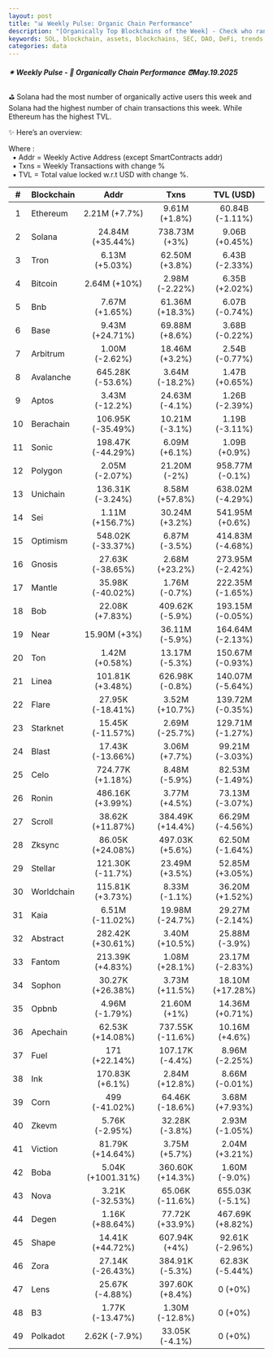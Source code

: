 ```yaml
---
layout: post
title: "📊 Weekly Pulse: Organic Chain Performance"
description: "[Organically Top Blockchains of the Week] - Check who ranked first this week in address, transactions and TVL"
keywords: SOL, blockchain, assets, blockchains, SEC, DAO, DeFi, trends, NFT, DEX, crypto, dapps
categories: data
---
```


##### ✴ Weekly Pulse - 📌 *Organically Chain Performance ⏰May.19.2025*

⛳ Solana had the most number of organically active users this week and Solana had the highest number of chain transactions this week. While Ethereum has the highest TVL.

✨ Here’s an overview:

Where :  
&nbsp; ▪ Addr = Weekly Active Address (except SmartContracts addr)  
&nbsp; ▪ Txns = Weekly Transactions with change %  
&nbsp; ▪ TVL = Total value locked w.r.t USD with change %.  

| # | Blockchain |   Addr   |   Txns  | TVL (USD) |
|:-:|:-----------|:--------:|:-------:|:---------:|
|1 | Ethereum | 2.21M (+7.7%) | 9.61M (+1.8%) | 60.84B (-1.11%) |
|2 | Solana | 24.84M (+35.44%) | 738.73M (+3%) | 9.06B (+0.45%) |
|3 | Tron | 6.13M (+5.03%) | 62.50M (+3.8%) | 6.43B (-2.33%) |
|4 | Bitcoin | 2.64M (+10%) | 2.98M (-2.22%) | 6.35B (+2.02%) |
|5 | Bnb | 7.67M (+1.65%) | 61.36M (+18.3%) | 6.07B (-0.74%) |
|6 | Base | 9.43M (+24.71%) | 69.88M (+8.6%) | 3.68B (-0.22%) |
|7 | Arbitrum | 1.00M (-2.62%) | 18.46M (+3.2%) | 2.54B (-0.77%) |
|8 | Avalanche | 645.28K (-53.6%) | 3.64M (-18.2%) | 1.47B (+0.65%) |
|9 | Aptos | 3.43M (-12.2%) | 24.63M (-4.1%) | 1.26B (-2.39%) |
|10 | Berachain | 106.95K (-35.49%) | 10.21M (-3.1%) | 1.19B (-3.11%) |
|11 | Sonic | 198.47K (-44.29%) | 6.09M (+6.1%) | 1.09B (+0.9%) |
|12 | Polygon | 2.05M (-2.07%) | 21.20M (-2%) | 958.77M (-0.1%) |
|13 | Unichain | 136.31K (-3.24%) | 8.58M (+57.8%) | 638.02M (-4.29%) |
|14 | Sei | 1.11M (+156.7%) | 30.24M (+3.2%) | 541.95M (+0.6%) |
|15 | Optimism | 548.02K (-33.37%) | 6.87M (-3.5%) | 414.83M (-4.68%) |
|16 | Gnosis | 27.63K (-38.65%) | 2.68M (+23.2%) | 273.95M (-2.42%) |
|17 | Mantle | 35.98K (-40.02%) | 1.76M (-0.7%) | 222.35M (-1.65%) |
|18 | Bob | 22.08K (+7.83%) | 409.62K (-5.9%) | 193.15M (-0.05%) |
|19 | Near | 15.90M (+3%) | 36.11M (-5.9%) | 164.64M (-2.13%) |
|20 | Ton | 1.42M (+0.58%) | 13.17M (-5.3%) | 150.67M (-0.93%) |
|21 | Linea | 101.81K (+3.48%) | 626.98K (-0.8%) | 140.07M (-5.64%) |
|22 | Flare | 27.95K (-18.41%) | 3.52M (+10.7%) | 139.72M (-0.35%) |
|23 | Starknet | 15.45K (-11.57%) | 2.69M (-25.7%) | 129.71M (-1.27%) |
|24 | Blast | 17.43K (-13.66%) | 3.06M (+7.7%) | 99.21M (-3.03%) |
|25 | Celo | 724.77K (+1.18%) | 8.48M (-5.9%) | 82.53M (-1.49%) |
|26 | Ronin | 486.16K (+3.99%) | 3.77M (+4.5%) | 73.13M (-3.07%) |
|27 | Scroll | 38.62K (+11.87%) | 384.49K (+14.4%) | 66.29M (-4.56%) |
|28 | Zksync | 86.05K (+24.08%) | 497.03K (+5.6%) | 62.50M (-1.64%) |
|29 | Stellar | 121.30K (-11.7%) | 23.49M (+3.5%) | 52.85M (+3.05%) |
|30 | Worldchain | 115.81K (+3.73%) | 8.33M (-1.1%) | 36.20M (+1.52%) |
|31 | Kaia | 6.51M (-11.02%) | 19.98M (-24.7%) | 29.27M (-2.14%) |
|32 | Abstract | 282.42K (+30.61%) | 3.40M (+10.5%) | 25.88M (-3.9%) |
|33 | Fantom | 213.39K (+4.83%) | 1.08M (+28.1%) | 23.17M (-2.83%) |
|34 | Sophon | 30.27K (+26.38%) | 3.73M (+11.5%) | 18.10M (+17.28%) |
|35 | Opbnb | 4.96M (-1.79%) | 21.60M (+1%) | 14.36M (+0.71%) |
|36 | Apechain | 62.53K (+14.08%) | 737.55K (-11.6%) | 10.16M (+4.6%) |
|37 | Fuel | 171 (+22.14%) | 107.17K (-4.4%) | 8.96M (-2.25%) |
|38 | Ink | 170.83K (+6.1%) | 2.84M (+12.8%) | 8.66M (-0.01%) |
|39 | Corn | 499 (-41.02%) | 64.46K (-18.6%) | 3.68M (+7.93%) |
|40 | Zkevm | 5.76K (-2.95%) | 32.28K (-3.8%) | 2.93M (-1.05%) |
|41 | Viction | 81.79K (+14.64%) | 3.75M (+5.7%) | 2.04M (+3.21%) |
|42 | Boba | 5.04K (+1001.31%) | 360.60K (+14.3%) | 1.60M (-9.0%) |
|43 | Nova | 3.21K (-32.53%) | 65.06K (-11.6%) | 655.03K (-5.1%) |
|44 | Degen | 1.16K (+88.64%) | 77.72K (+33.9%) | 467.69K (+8.82%) |
|45 | Shape | 14.41K (+44.72%) | 607.94K (+4%) | 92.61K (-2.96%) |
|46 | Zora | 27.14K (-26.43%) | 384.91K (-5.3%) | 62.83K (-5.44%) |
|47 | Lens | 25.67K (-4.88%) | 397.60K (+8.4%) | 0 (+0%) |
|48 | B3 | 1.77K (-13.47%) | 1.30M (-12.8%) | 0 (+0%) |
|49 | Polkadot | 2.62K (-7.9%) | 33.05K (-4.1%) | 0 (+0%) |